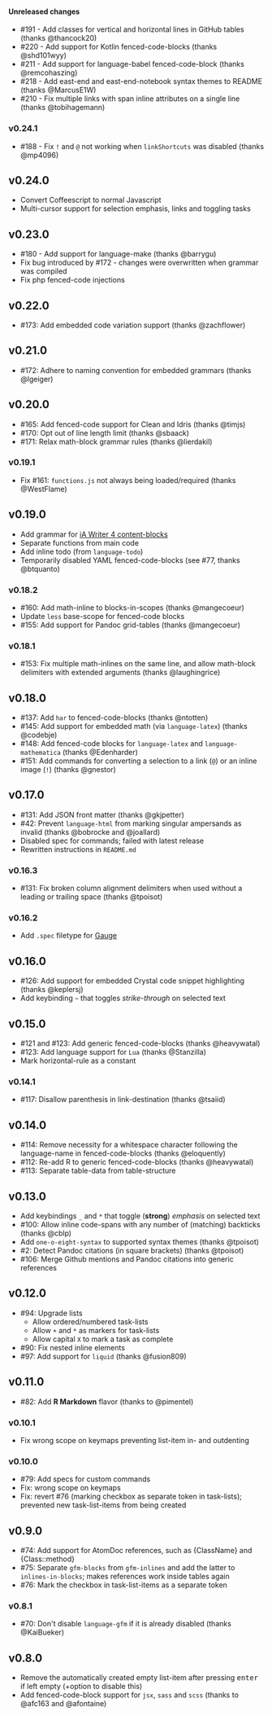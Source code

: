 #### Unreleased changes
- #191 - Add classes for vertical and horizontal lines in GitHub tables (thanks @thancock20)
- #220 - Add support for Kotlin fenced-code-blocks (thanks @shd101wyy)
- #211 - Add support for language-babel fenced-code-block (thanks @remcohaszing)
- #218 - Add east-end and east-end-notebook syntax themes to README (thanks @MarcusE1W)
- #210 - Fix multiple links with span inline attributes on a single line (thanks @tobihagemann)

### v0.24.1
- #188 - Fix `!` and `@` not working when `linkShortcuts` was disabled (thanks @mp4096)

## v0.24.0
- Convert Coffeescript to normal Javascript
- Multi-cursor support for selection emphasis, links and toggling tasks

## v0.23.0
- #180 - Add support for language-make (thanks @barrygu)
- Fix bug introduced by #172 - changes were overwritten when grammar was compiled
- Fix php fenced-code injections

## v0.22.0
- #173: Add embedded code variation support (thanks @zachflower)

## v0.21.0
- #172: Adhere to naming convention for embedded grammars (thanks @lgeiger)

## v0.20.0
- #165: Add fenced-code support for Clean and Idris (thanks @timjs)
- #170: Opt out of line length limit (thanks @sbaack)
- #171: Relax math-block grammar rules (thanks @lierdakil)

### v0.19.1
- Fix #161: `functions.js` not always being loaded/required (thanks @WestFlame)

## v0.19.0
- Add grammar for [iA Writer 4 content-blocks](https://github.com/iainc/Markdown-Content-Blocks)
- Separate functions from main code
- Add inline todo (from `language-todo`)
- Temporarily disabled YAML fenced-code-blocks (see #77, thanks @btquanto)

### v0.18.2
- #160: Add math-inline to blocks-in-scopes (thanks @mangecoeur)
- Update `less` base-scope for fenced-code blocks
- #155: Add support for Pandoc grid-tables (thanks @mangecoeur)

### v0.18.1
- #153: Fix multiple math-inlines on the same line, and allow math-block delimiters with extended arguments (thanks @laughingrice)

## v0.18.0
- #137: Add `har` to fenced-code-blocks (thanks @ntotten)
- #145: Add support for embedded math (via `language-latex`) (thanks @codebje)
- #148: Add fenced-code blocks for `language-latex` and `language-mathematica` (thanks @Edenharder)
- #151: Add commands for converting a selection to a link (`@`) or an inline image (`!`) (thanks @gnestor)

## v0.17.0
- #131: Add JSON front matter (thanks @gkjpetter)
- #42: Prevent `language-html` from marking singular ampersands as invalid (thanks @bobrocke and @joallard)
- Disabled spec for commands; failed with latest release
- Rewritten instructions in `README.md`

### v0.16.3
- #131: Fix broken column alignment delimiters when used without a leading or trailing space (thanks @tpoisot)

### v0.16.2
- Add `.spec` filetype for [Gauge](http://getgauge.io/documentation/user/current/getting_started/project_structure/)

## v0.16.0
- #126: Add support for embedded Crystal code snippet highlighting (thanks @keplersj)
- Add keybinding `~` that toggles _strike-through_ on selected text

## v0.15.0
- #121 and #123: Add generic fenced-code-blocks (thanks @heavywatal)
- #123: Add language support for `Lua` (thanks @Stanzilla)
- Mark horizontal-rule as a constant

### v0.14.1
- #117: Disallow parenthesis in link-destination (thanks @tsaiid)

## v0.14.0
- #114: Remove necessity for a whitespace character following the language-name in fenced-code-blocks (thanks @eloquently)
- #112: Re-add R to generic fenced-code-blocks (thanks @heavywatal)
- #113: Separate table-data from table-structure

## v0.13.0
- Add keybindings `_` and `*` that toggle (**strong**) _emphasis_ on selected text
- #100: Allow inline code-spans with any number of (matching) backticks (thanks @cblp)
- Add `one-o-eight-syntax` to supported syntax themes (thanks @tpoisot)
- #2: Detect Pandoc citations (in square brackets) (thanks @tpoisot)
- #106: Merge Github mentions and Pandoc citations into generic references

## v0.12.0
- #94: Upgrade lists
  - Allow ordered/numbered task-lists
  - Allow `+` and `*` as markers for task-lists
  - Allow capital `X` to mark a task as complete
- #90: Fix nested inline elements
- #97: Add support for `liquid` (thanks @fusion809)

## v0.11.0
- #82: Add **R Markdown** flavor (thanks to @pimentel)

### v0.10.1
- Fix wrong scope on keymaps preventing list-item in- and outdenting

### v0.10.0
- #79: Add specs for custom commands
- Fix: wrong scope on keymaps
- Fix: revert #76 (marking checkbox as separate token in task-lists); prevented new task-list-items from being created

## v0.9.0
- #74: Add support for AtomDoc references, such as {ClassName} and {Class::method}
- #75: Separate `gfm-blocks` from `gfm-inlines` and add the latter to `inlines-in-blocks`; makes references work inside tables again
- #76: Mark the checkbox in task-list-items as a separate token

### v0.8.1
- #70: Don't disable `language-gfm` if it is already disabled (thanks @KaiBueker)

## v0.8.0
- Remove the automatically created empty list-item after pressing <kbd>enter</kbd> if left empty (+option to disable this)
- Add fenced-code-block support for `jsx`, `sass` and `scss` (thanks to @afc163 and @afontaine)
